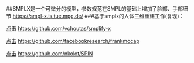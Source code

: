 ##SMPLX是一个可微分的模型，参数规范在SMPL的基础上增加了脸部、手部细节
https://smpl-x.is.tue.mpg.de/
###基于smplx的人体三维重建工作(复现)：

[点击](../smplx/smplify)
https://github.com/vchoutas/smplify-x

[点击](../body_mocap)
https://github.com/facebookresearch/frankmocap

[点击](../spin)
https://github.com/nkolot/SPIN